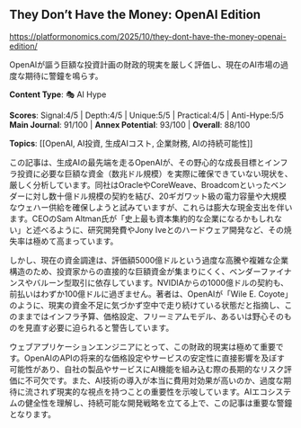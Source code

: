 ## They Don’t Have the Money: OpenAI Edition

https://platformonomics.com/2025/10/they-dont-have-the-money-openai-edition/

OpenAIが謳う巨額な投資計画の財政的現実を厳しく評価し、現在のAI市場の過度な期待に警鐘を鳴らす。

**Content Type**: 🎭 AI Hype

**Scores**: Signal:4/5 | Depth:4/5 | Unique:5/5 | Practical:4/5 | Anti-Hype:5/5
**Main Journal**: 91/100 | **Annex Potential**: 93/100 | **Overall**: 88/100

**Topics**: [[OpenAI, AI投資, 生成AIコスト, 企業財務, AIの持続可能性]]

この記事は、生成AIの最先端を走るOpenAIが、その野心的な成長目標とインフラ投資に必要な巨額な資金（数兆ドル規模）を実際に確保できていない現状を、厳しく分析しています。同社はOracleやCoreWeave、Broadcomといったベンダーに対し数十億ドル規模の契約を結び、20ギガワット級の電力容量や大規模なウェハー供給を確保しようと試みていますが、これらは膨大な現金支出を伴います。CEOのSam Altman氏が「史上最も資本集約的な企業になるかもしれない」と述べるように、研究開発費やJony Iveとのハードウェア開発など、その焼失率は極めて高まっています。

しかし、現在の資金調達は、評価額5000億ドルという過度な高騰や複雑な企業構造のため、投資家からの直接的な巨額資金が集まりにくく、ベンダーファイナンスやバルーン型取引に依存しています。NVIDIAからの1000億ドルの契約も、前払いはわずか100億ドルに過ぎません。著者は、OpenAIが「Wile E. Coyote」のように、現実の資金不足に気づかず空中で走り続けている状態だと指摘し、このままではインフラ予算、価格設定、フリーミアムモデル、あるいは野心そのものを見直す必要に迫られると警告しています。

ウェブアプリケーションエンジニアにとって、この財政的現実は極めて重要です。OpenAIのAPIの将来的な価格設定やサービスの安定性に直接影響を及ぼす可能性があり、自社の製品やサービスにAI機能を組み込む際の長期的なリスク評価に不可欠です。また、AI技術の導入が本当に費用対効果が高いのか、過度な期待に流されず現実的な視点を持つことの重要性を示唆しています。AIエコシステムの健全性を理解し、持続可能な開発戦略を立てる上で、この記事は重要な警鐘となります。